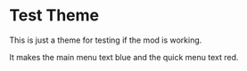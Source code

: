# Test Theme

This is just a theme for testing if the mod is working.

It makes the main menu text blue and the quick menu text red.